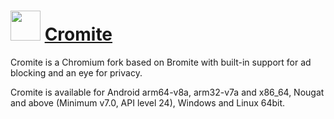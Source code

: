# <img src="https://camo.githubusercontent.com/fc003f5ff33669908e7b929692fdbb8d10ec7df5ffa5e02e4d9becf405dd7804/68747470733a2f2f7777772e63726f6d6974652e6f72672f6170705f69636f6e2e706e67" width="48" height="48"/> [Cromite](https://chocolatey.org/packages/cromite)

Cromite is a Chromium fork based on Bromite with built-in support for ad blocking and an eye for privacy.

Cromite is available for Android arm64-v8a, arm32-v7a and x86_64, Nougat and above (Minimum v7.0, API level 24), Windows and Linux 64bit.
